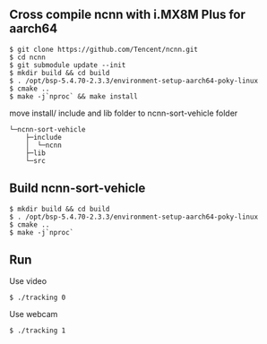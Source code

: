 ## Cross compile ncnn with i.MX8M Plus for aarch64
    $ git clone https://github.com/Tencent/ncnn.git
    $ cd ncnn
    $ git submodule update --init
    $ mkdir build && cd build
    $ . /opt/bsp-5.4.70-2.3.3/environment-setup-aarch64-poky-linux
    $ cmake ..
    $ make -j`nproc` && make install
    
move install/ include and lib folder to ncnn-sort-vehicle folder
```
└─ncnn-sort-vehicle
    ├─include
    │  └─ncnn
    ├─lib
    └─src
```    
    
## Build ncnn-sort-vehicle
    $ mkdir build && cd build
    $ . /opt/bsp-5.4.70-2.3.3/environment-setup-aarch64-poky-linux
    $ cmake ..
    $ make -j`nproc`

## Run
Use video

    $ ./tracking 0
Use webcam

    $ ./tracking 1
